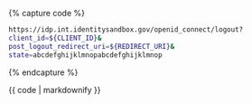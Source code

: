 {% capture code %}
```bash
https://idp.int.identitysandbox.gov/openid_connect/logout?
client_id=${CLIENT_ID}&
post_logout_redirect_uri=${REDIRECT_URI}&
state=abcdefghijklmnopabcdefghijklmnop
```
{% endcapture %}

<div markdown="1" data-example="request" class="markdown">
{{ code | markdownify }}
</div>